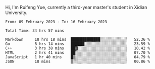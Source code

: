 Hi, I'm Ruifeng Yue, currently a third-year master's student in Xidian University.

<!--
**yrf105/yrf105** is a ✨ _special_ ✨ repository because its `README.md` (this file) appears on your GitHub profile.

Here are some ideas to get you started:

- 🔭 I’m currently working on ...
- 🌱 I’m currently learning ...
- 👯 I’m looking to collaborate on ...
- 🤔 I’m looking for help with ...
- 💬 Ask me about ...
- 📫 How to reach me: ...
- 😄 Pronouns: ...
- ⚡ Fun fact: ...
-->

<!--START_SECTION:waka-->

```text
From: 09 February 2023 - To: 16 February 2023

Total Time: 34 hrs 57 mins

Markdown     18 hrs 18 mins  █████████████░░░░░░░░░░░░   52.36 %
Go           8 hrs 14 mins   ██████░░░░░░░░░░░░░░░░░░░   23.59 %
C++          3 hrs 38 mins   ██▓░░░░░░░░░░░░░░░░░░░░░░   10.42 %
HTML         2 hrs 41 mins   ██░░░░░░░░░░░░░░░░░░░░░░░   07.70 %
JavaScript   1 hr 40 mins    █▒░░░░░░░░░░░░░░░░░░░░░░░   04.79 %
JSON         18 mins         ▒░░░░░░░░░░░░░░░░░░░░░░░░   00.86 %
```

<!--END_SECTION:waka-->
